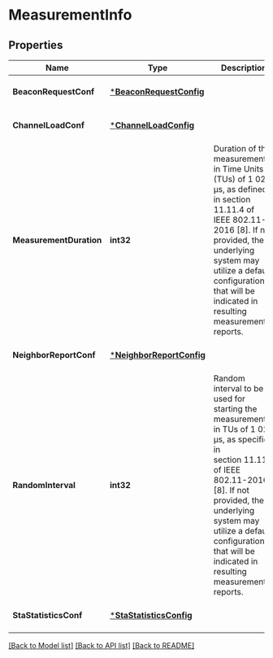 # MeasurementInfo

## Properties
Name | Type | Description | Notes
------------ | ------------- | ------------- | -------------
**BeaconRequestConf** | [***BeaconRequestConfig**](BeaconRequestConfig.md) |  | [optional] [default to null]
**ChannelLoadConf** | [***ChannelLoadConfig**](ChannelLoadConfig.md) |  | [optional] [default to null]
**MeasurementDuration** | **int32** | Duration of the measurement in Time Units (TUs) of 1 024 µs, as defined in section 11.11.4 of IEEE 802.11-2016 [8]. If not provided, the underlying system may utilize a default configuration that will be indicated in resulting measurement reports. | [optional] [default to null]
**NeighborReportConf** | [***NeighborReportConfig**](NeighborReportConfig.md) |  | [optional] [default to null]
**RandomInterval** | **int32** | Random interval to be used for starting the measurement in TUs of 1 024 µs, as specified in section 11.11.3 of IEEE 802.11-2016 [8]. If not provided, the underlying system may utilize a default configuration that will be indicated in resulting measurement reports. | [optional] [default to null]
**StaStatisticsConf** | [***StaStatisticsConfig**](StaStatisticsConfig.md) |  | [optional] [default to null]

[[Back to Model list]](../README.md#documentation-for-models) [[Back to API list]](../README.md#documentation-for-api-endpoints) [[Back to README]](../README.md)


